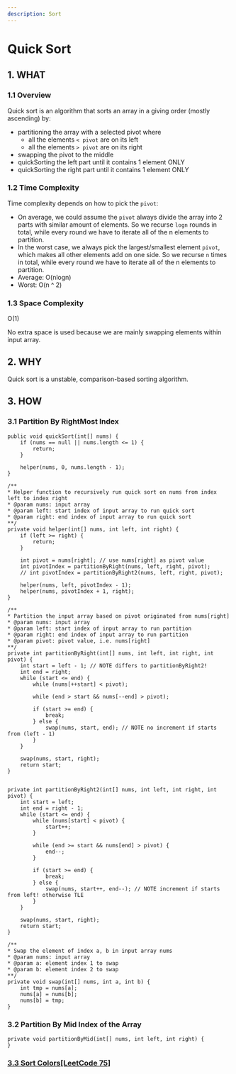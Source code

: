 ```yaml
---
description: Sort
---
```


# Quick Sort

## 1. WHAT

### 1.1 Overview

Quick sort is an algorithm that sorts an array in a giving order \(mostly ascending\) by:

* partitioning the array with a selected pivot where
  * all the elements `< pivot` are on its left
  * all the elements `> pivot` are on its right 
* swapping the pivot to the middle
* quickSorting the left part until it contains 1 element ONLY
* quickSorting the right part until it contains 1 element ONLY

### 1.2 Time Complexity

Time complexity depends on how to pick the `pivot`:

* On average, we could assume the `pivot` always divide the array into 2 parts with similar amount of elements. So we recurse `logn` rounds in total, while every round we have to iterate all of the n elements to partition.
* In the worst case, we always pick the largest/smallest element `pivot`, which makes all other elements add on one side. So we recurse `n` times in total, while every round we have to iterate all of the n elements to partition.
* Average: O\(nlogn\)
* Worst: O\(n ^ 2\)

### 1.3 Space Complexity

O\(1\)

No extra space is used because we are mainly swapping elements within input array.

## 2. WHY

Quick sort is a unstable, comparison-based sorting algorithm.

## 3. HOW

### 3.1 Partition By RightMost Index

```text
public void quickSort(int[] nums) {
    if (nums == null || nums.length <= 1) {
        return;
    }
    
    helper(nums, 0, nums.length - 1);
}

/**
* Helper function to recursively run quick sort on nums from index left to index right
* @param nums: input array
* @param left: start index of input array to run quick sort
* @param right: end index of input array to run quick sort
**/
private void helper(int[] nums, int left, int right) {
    if (left >= right) {
        return;
    }
    
    int pivot = nums[right]; // use nums[right] as pivot value
    int pivotIndex = partitionByRight(nums, left, right, pivot);
    // int pivotIndex = partitionByRight2(nums, left, right, pivot);
    
    helper(nums, left, pivotIndex - 1);
    helper(nums, pivotIndex + 1, right);
}

/**
* Partition the input array based on pivot originated from nums[right]
* @param nums: input array
* @param left: start index of input array to run partition
* @param right: end index of input array to run partition
* @param pivot: pivot value, i.e. nums[right]
**/
private int partitionByRight(int[] nums, int left, int right, int pivot) {
    int start = left - 1; // NOTE differs to partitionByRight2!
    int end = right;
    while (start <= end) {
        while (nums[++start] < pivot);
        
        while (end > start && nums[--end] > pivot);
        
        if (start >= end) {
            break;
        } else {
            swap(nums, start, end); // NOTE no increment if starts from (left - 1)
        }
    }
    
    swap(nums, start, right);
    return start;
}


private int partitionByRight2(int[] nums, int left, int right, int pivot) {
    int start = left;
    int end = right - 1;
    while (start <= end) {
        while (nums[start] < pivot) {
            start++;
        }
        
        while (end >= start && nums[end] > pivot) {
            end--;
        }
        
        if (start >= end) {
            break;
        } else {
            swap(nums, start++, end--); // NOTE increment if starts from left! otherwise TLE
        }
    }
    
    swap(nums, start, right);
    return start;
}

/**
* Swap the element of index a, b in input array nums
* @param nums: input array
* @param a: element index 1 to swap
* @param b: element index 2 to swap
**/
private void swap(int[] nums, int a, int b) {
    int tmp = nums[a];
    nums[a] = nums[b];
    nums[b] = tmp;
}
```

### 3.2 Partition By Mid Index of the Array

```text
private void partitionByMid(int[] nums, int left, int right) {
}
```

### [3.3 Sort Colors\[LeetCode 75\]](https://app.gitbook.com/@alittlebit/s/algorithm-problems-and-how-to-solve-them/array/75.-sort-colors)

## 





